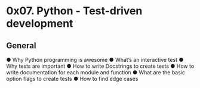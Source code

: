 # 0x07. Python - Test-driven development
## General
● Why Python programming is awesome
● What’s an interactive test
● Why tests are important
● How to write Docstrings to create tests
● How to write documentation for each module and function
● What are the basic option flags to create tests
● How to find edge cases
